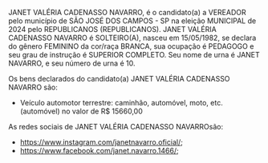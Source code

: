 JANET VALÉRIA CADENASSO NAVARRO, é o candidato(a) a VEREADOR pelo município de SÃO JOSÉ DOS CAMPOS - SP na eleição MUNICIPAL de 2024 pelo REPUBLICANOS (REPUBLICANOS). JANET VALÉRIA CADENASSO NAVARRO é SOLTEIRO(A), nasceu em 15/05/1982, se declara do gênero FEMININO da cor/raça BRANCA, sua ocupação é PEDAGOGO e seu grau de instrução é SUPERIOR COMPLETO. Seu nome de urna é JANET NAVARRO, e seu número de urna é 10.

Os bens declarados do candidato(a) JANET VALÉRIA CADENASSO NAVARRO são: 
- Veículo automotor terrestre: caminhão, automóvel, moto, etc. (automóvel) no valor de R$ 15660,00

As redes sociais de JANET VALÉRIA CADENASSO NAVARROsão:
- https://www.instagram.com/janetnavarro.oficial/;
- https://www.facebook.com/janet.navarro.1466/;